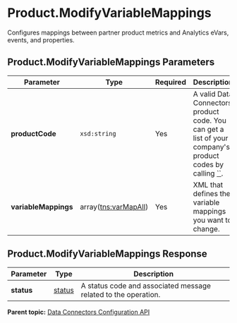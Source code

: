 # Product.ModifyVariableMappings

Configures mappings between partner product metrics and Analytics eVars, events, and properties.

## Product.ModifyVariableMappings Parameters

|Parameter|Type|Required|Description|
|---------|----|--------|-----------|
|**productCode** |`xsd:string` | Yes| A valid Data Connectors product code. You can get a list of your company's product codes by calling [``](../integration_api/r_getProducts.md#).|
|**variableMappings** |array\([tns:varMapAll](../../data_types/r_datatype_varMapAll.md#)\)| Yes| XML that defines the variable mappings you want to change.|

## Product.ModifyVariableMappings Response

|Parameter|Type|Description|
|---------|----|-----------|
|**status** |[status](../../data_types/r_datatype_status.md#) | A status code and associated message related to the operation.|

**Parent topic:** [Data Connectors Configuration API](../../Genesis_API/config_api/c_genesis_api_config.md)


